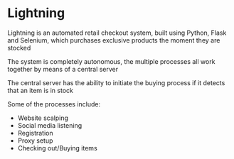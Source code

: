 # Lightning
Lightning is an automated retail checkout system, built using Python, Flask and Selenium, which purchases exclusive products the moment they are stocked

The system is completely autonomous, the multiple processes all work together by means of a central server

The central server has the ability to initiate the buying process if it detects that an item is in stock

Some of the processes include:
* Website scalping
* Social media listening
* Registration
* Proxy setup
* Checking out/Buying items




